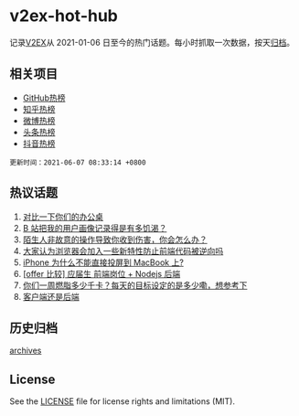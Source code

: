 # v2ex-hot-hub

 记录[V2EX](https://www.v2ex.com/)从 2021-01-06 日至今的热门话题。每小时抓取一次数据，按天[归档](archives)。
 
 ## 相关项目

- [GitHub热榜](https://github.com/snaildev/github-hot-hub)
- [知乎热榜](https://github.com/snaildev/zhihu-hot-hub)
- [微博热榜](https://github.com/snaildev/weibo-hot-hub)
- [头条热榜](https://github.com/snaildev/toutiao-hot-hub)
- [抖音热榜](https://github.com/snaildev/douyin-hot-hub)


 `更新时间：2021-06-07 08:33:14 +0800`

## 热议话题

1. [对比一下你们的办公桌](https://www.v2ex.com/t/781653)
1. [B 站把我的用户画像记录得是有多饥渴？](https://www.v2ex.com/t/781709)
1. [陌生人非故意的操作导致你收到伤害，你会怎么办？](https://www.v2ex.com/t/781658)
1. [大家认为浏览器会加入一些新特性防止前端代码被逆向吗](https://www.v2ex.com/t/781702)
1. [iPhone 为什么不能直接投屏到 MacBook 上?](https://www.v2ex.com/t/781743)
1. [[offer 比较] 应届生 前端岗位 + Nodejs 后端](https://www.v2ex.com/t/781679)
1. [你们一周燃脂多少千卡？每天的目标设定的是多少嘞，想参考下](https://www.v2ex.com/t/781672)
1. [客户端还是后端](https://www.v2ex.com/t/781688)

## 历史归档

[archives](archives)

## License

See the [LICENSE](LICENSE) file for license rights and limitations (MIT).
